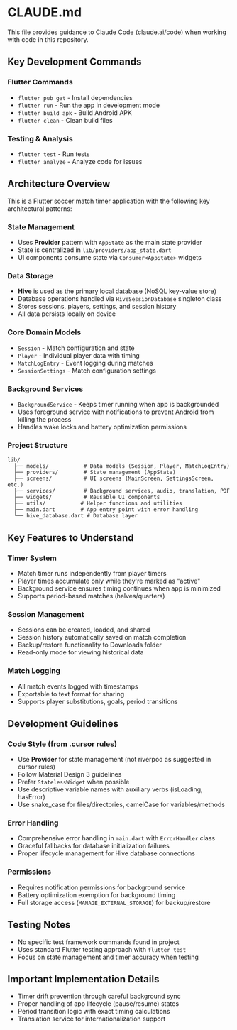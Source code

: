 # CLAUDE.md

This file provides guidance to Claude Code (claude.ai/code) when working with code in this repository.

## Key Development Commands

### Flutter Commands
- `flutter pub get` - Install dependencies
- `flutter run` - Run the app in development mode
- `flutter build apk` - Build Android APK
- `flutter clean` - Clean build files

### Testing & Analysis
- `flutter test` - Run tests
- `flutter analyze` - Analyze code for issues

## Architecture Overview

This is a Flutter soccer match timer application with the following key architectural patterns:

### State Management
- Uses **Provider** pattern with `AppState` as the main state provider
- State is centralized in `lib/providers/app_state.dart`
- UI components consume state via `Consumer<AppState>` widgets

### Data Storage
- **Hive** is used as the primary local database (NoSQL key-value store)
- Database operations handled via `HiveSessionDatabase` singleton class
- Stores sessions, players, settings, and session history
- All data persists locally on device

### Core Domain Models
- `Session` - Match configuration and state
- `Player` - Individual player data with timing
- `MatchLogEntry` - Event logging during matches
- `SessionSettings` - Match configuration settings

### Background Services
- `BackgroundService` - Keeps timer running when app is backgrounded
- Uses foreground service with notifications to prevent Android from killing the process
- Handles wake locks and battery optimization permissions

### Project Structure
```
lib/
  ├── models/           # Data models (Session, Player, MatchLogEntry)
  ├── providers/        # State management (AppState)
  ├── screens/          # UI screens (MainScreen, SettingsScreen, etc.)
  ├── services/         # Background services, audio, translation, PDF
  ├── widgets/          # Reusable UI components
  ├── utils/           # Helper functions and utilities
  ├── main.dart        # App entry point with error handling
  └── hive_database.dart # Database layer
```

## Key Features to Understand

### Timer System
- Match timer runs independently from player timers
- Player times accumulate only while they're marked as "active"
- Background service ensures timing continues when app is minimized
- Supports period-based matches (halves/quarters)

### Session Management
- Sessions can be created, loaded, and shared
- Session history automatically saved on match completion
- Backup/restore functionality to Downloads folder
- Read-only mode for viewing historical data

### Match Logging
- All match events logged with timestamps
- Exportable to text format for sharing
- Supports player substitutions, goals, period transitions

## Development Guidelines

### Code Style (from .cursor rules)
- Use **Provider** for state management (not riverpod as suggested in cursor rules)
- Follow Material Design 3 guidelines
- Prefer `StatelessWidget` when possible
- Use descriptive variable names with auxiliary verbs (isLoading, hasError)
- Use snake_case for files/directories, camelCase for variables/methods

### Error Handling
- Comprehensive error handling in `main.dart` with `ErrorHandler` class
- Graceful fallbacks for database initialization failures
- Proper lifecycle management for Hive database connections

### Permissions
- Requires notification permissions for background service
- Battery optimization exemption for background timing
- Full storage access (`MANAGE_EXTERNAL_STORAGE`) for backup/restore

## Testing Notes
- No specific test framework commands found in project
- Uses standard Flutter testing approach with `flutter test`
- Focus on state management and timer accuracy when testing

## Important Implementation Details
- Timer drift prevention through careful background sync
- Proper handling of app lifecycle (pause/resume) states  
- Period transition logic with exact timing calculations
- Translation service for internationalization support